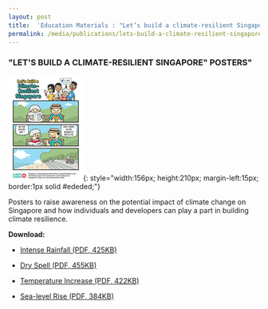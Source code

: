 ```yaml
---
layout: post
title:  'Education Materials : "Let’s build a climate-resilient Singapore” Posters"'
permalink: /media/publications/lets-build-a-climate-resilient-singapore-posters
---
```



### "LET'S BUILD A CLIMATE-RESILIENT SINGAPORE" POSTERS"

![Let’s build a climate-resilient Singapore” Posters](/images/lets-build-a-climate-resilient-singapore-posters.jpg "Let’s build a climate-resilient Singapore” Posters"){: style="width:156px; height:210px; margin-left:15px; border:1px solid #ededed;"}

Posters to raise awareness on the potential impact of climate change on Singapore and how individuals and developers can play a part in building climate resilience.

**Download:**

* [<a href="/docs/default-source/publications/lets-build-a-climate-resilient-singapore-intense-rainfall.pdf" target="_blank">Intense Rainfall (PDF, 425KB)</a>](/docs/default-source//publications/lets-build-a-climate-resilient-singapore-intense-rainfall.pdf)

* [<a href="/docs/default-source/publications/lets-build-a-climate-resilient-singapore-dry-spell.pdf" target="_blank">Dry Spell (PDF, 455KB)</a>](/docs/default-source/publications/lets-build-a-climate-resilient-singapore-dry-spell.pdf)

* [<a href="/docs/default-source/publications/lets-build-a-climate-resilient-singapore-temperature-increase.pdf" target="_blank">Temperature Increase (PDF, 422KB)</a>](/docs/default-source/publications/lets-build-a-climate-resilient-singapore-temperature-increase.pdf)

* [<a href="/docs/default-source/publications/lets-build-a-climate-resilient-singapore-sea-level-rise.pdf" target="_blank">Sea-level Rise (PDF, 384KB)</a>](/docs/default-source/publications/lets-build-a-climate-resilient-singapore-sea-level-rise.pdf)

